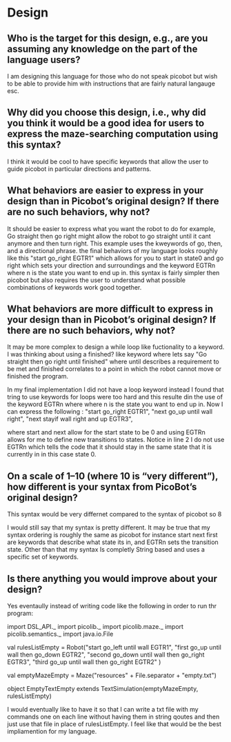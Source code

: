 # Design

## Who is the target for this design, e.g., are you assuming any knowledge on the part of the language users?
I am designing this language for those who do not speak picobot but wish to be able to provide him with instructions that are fairly natural langauge esc. 

## Why did you choose this design, i.e., why did you think it would be a good idea for users to express the maze-searching computation using this syntax?
I think it would be cool to have specific keywords that allow the user to guide picobot in particular directions and patterns. 

## What behaviors are easier to express in your design than in Picobot’s original design?  If there are no such behaviors, why not?
It should be easier to express what you want the robot to do for example, Go straight then go right might allow the robot to go straight until it cant anymore and then turn right. This example uses the kweywords of go, then, and a directional phrase.
the final behaviors of my language looks roughly like this "start go_right EGTR1" which allows for you to start in state0 and go right which sets your direction and surroundings and the keyword EGTRn where n is the state you want to end up in. this syntax is fairly simpler then picobot but also requires the user to understand what possible combinations of keywords work good together. 

## What behaviors are more difficult to express in your design than in Picobot’s original design? If there are no such behaviors, why not?
It may be more complex to design a while loop like fuctionality to a keyword. I was thinking about using a finished? like keyword where lets say "Go straight then go right until finished" where until describes a requirement to be met and finished correlates to a point in which the robot cannot move or finished the program.   

In my final implementation I did not have a loop keyword instead I found that tring to use keywords for loops were too hard and this resulte din the use of the keyword EGTRn where where n is the state you want to end up in. Now I can express the following :
"start go_right EGTR1", 
"next go_up until wall right", 
"next stayif wall right and up EGTR3",

where start and next allow for the start state to be 0 and using EGTRn allows for me to define new transitions to states. Notice in line 2 I do not use EGTRn which tells the code that it should stay in the same state that it is currently in in this case state 0.

## On a scale of 1–10 (where 10 is “very different”), how different is your syntax from PicoBot’s original design?
This syntax would be very differnet compared to the syntax of picobot so 8

I would still say that my syntax is pretty different. It may be true that my syntax ordering is roughly the same as picobot for instance start next first are keywords that describe what state its in, and EGTRn sets the transition state. Other than that my syntax Is completly String based and uses a specific set of keywords. 

## Is there anything you would improve about your design?
Yes eventaully instead of writing code like the following in order to run thr program: 

import DSL_API._
import picolib._
import picolib.maze._
import picolib.semantics._
import java.io.File

val rulesListEmpty = Robot("start go_left until wall EGTR1", 
                            "first go_up until wall then go_down EGTR2", 
                            "second go_down until wall then go_right EGTR3", 
                            "third go_up until wall then go_right EGTR2"
                        )

val emptyMazeEmpty = Maze("resources" + File.separator + "empty.txt")

object EmptyTextEmpty extends TextSimulation(emptyMazeEmpty, rulesListEmpty)

I would eventually like to have it so that I can write a txt file with my commands one on each line without having them in string qoutes and then just use that file in place of rulesListEmpty. I feel like that would be the best impliamention for my language. 
